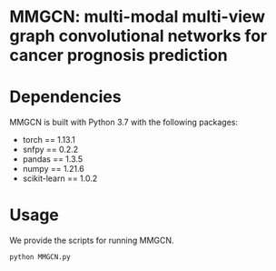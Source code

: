 # MMGCN: multi-modal multi-view graph convolutional networks for cancer prognosis prediction

# Dependencies
MMGCN is built with Python 3.7 with the following packages:
* torch == 1.13.1
* snfpy == 0.2.2
* pandas == 1.3.5
* numpy == 1.21.6
* scikit-learn == 1.0.2

# Usage
We provide the scripts for running MMGCN.  

```
python MMGCN.py
```

